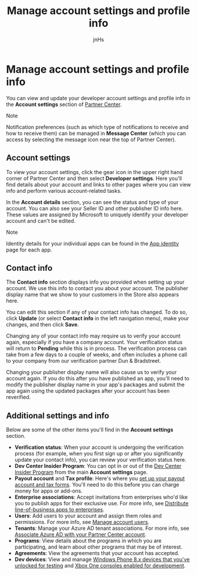 ﻿---
author: jnHs
ms.assetid: DA495F9D-49B8-45A6-BBE0-27F0C804D240
title: Manage account settings and profile info
description: You can view and update your developer account settings and profile info in the Account settings section of Partner Center.
ms.author: wdg-dev-content
ms.date: 10/31/2018
ms.topic: article


keywords: windows 10, uwp, dev center, account settings, profile, account profile, developer account, developer account settings
ms.localizationpriority: medium
---
# Manage account settings and profile info

You can view and update your developer account settings and profile info in the **Account settings** section of [Partner Center](https://partner.microsoft.com/dashboard). 

> [!NOTE]
> Notification preferences (such as which type of notifications to receive and how to receive them) can be managed in **Message Center** (which you can access by selecting the message icon near the top of Partner Center).

## Account settings

To view your account settings, click the gear icon in the upper right hand corner of Partner Center and then select **Developer settings**. Here you'll find details about your account and links to other pages where you can view info and perform various account-related tasks.

In the **Account details** section, you can see the status and type of your account. You can also see your Seller ID and other publisher ID info here. These values are assigned by Microsoft to uniquely identify your developer account and can't be edited.

> [!NOTE]
> Identity details for your individual apps can be found in the [App identity](view-app-identity-details.md) page for each app.

## Contact info

The **Contact info** section displays info you provided when setting up your account. We use this info to contact you about your account. The publisher display name that we show to your customers in the Store also appears here.

You can edit this section if any of your contact info has changed. To do so, click **Update** (or select **Contact info** in the left navigation menu), make your changes, and then click **Save**.

Changing any of your contact info may require us to verify your account again, especially if you have a company account. Your verification status will return to **Pending** while this is in process. The verification process can take from a few days to a couple of weeks, and often includes a phone call to your company from our verification partner Dun & Bradstreet.

Changing your publisher display name will also cause us to verify your account again. If you do this after you have published an app, you'll need to modify the publisher display name in your app's packages and submit the app again using the updated packages after your account has been reverified.


## Additional settings and info

Below are some of the other items you'll find in the **Account settings** section.

- **Verification status**: When your account is undergoing the verification process (for example, when you first sign up or after you significantly update your contact info), you can review your verification status here.
- **Dev Center Insider Program**: You can opt in or out of the [Dev Center Insider Program](dev-center-insider-program.md) from the main **Account settings** page.
- **Payout account** and **Tax profile**: Here's where you [set up your payout account and tax forms](setting-up-your-payout-account-and-tax-forms.md). You'll need to do this before you can charge money for apps or add-ons.
- **Enterprise associations**: Accept invitations from enterprises who'd like you to publish apps for their exclusive use. For more info, see [Distribute line-of-business apps to enterprises](distribute-lob-apps-to-enterprises.md).
- **Users**: Add users to your account and assign them roles and permissions. For more info, see [Manage account users](manage-account-users.md).
- **Tenants**: Manage your Azure AD tenant associations. For more info, see [Associate Azure AD with your Partner Center account](associate-azure-ad-with-dev-center.md).
- **Programs**: View details about the programs in which you are participating, and learn about other programs that may be of interest.
- **Agreements**: View the agreements that your account has accepted.
- **Dev devices**: View and manage [Windows Phone 8.x devices that you've unlocked for testing](http://go.microsoft.com/fwlink/p/?LinkId=533897) and [Xbox One consoles enabled for development](../xbox-apps/devkit-activation.md). 


